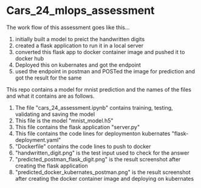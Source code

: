 # Cars_24_mlops_assessment
The work flow of this assessment goes like this... 
1) initially built a model to preict the handwritten digits
2) created a flask application to run it in a local server
3) converted this flask app to docker container image and pushed it to docker hub
4) Deployed this on kubernates and got the endpoint
5) used the endpoint in postman and POSTed the image for prediction and got the result for the same

This repo contains a model for mnist prediction and the names of the files and what it contains are as follows.
1) The file "cars_24_assessment.ipynb" contains training, testing, validating and saving the model
2) This file is the model "mnist_model.h5"
3) This file contains the flask application "server.py"
4) This file contains the code lines for deploymenton kubernates "flask-deployment.yaml"
5) "Dockerfile" contains the code lines to push to docker
6) "handwritten_digit.png" is the test input used to check for the answer
7) "predicted_postman_flask_digit.png" is the result screenshot after creating the flask application
8) "predicted_docker_kubernates_postman.png" is the result screenshot after creating the docker container image and deploying on kubernates
   
